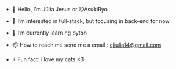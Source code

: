 - 👋 Hello, I’m Júlia Jesus or @AsukiRyo
  
- 👀 I’m interested in full-stack, but focusing in back-end for now
  
- 🌱 I’m currently learning pyton
  
- 📫 How to reach me send me a email : cjjulia14@gmail.com
  
- ⚡ Fun fact: i love my cats <3



